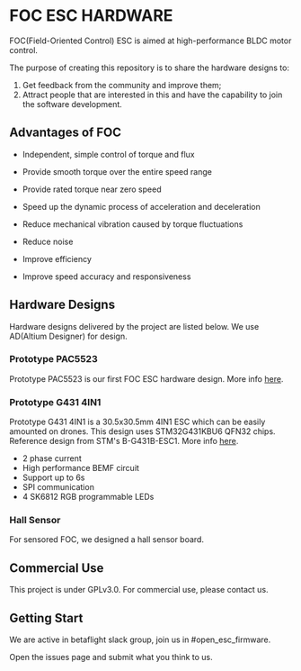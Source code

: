 # FOC ESC HARDWARE
FOC(Field-Oriented Control) ESC is aimed at high-performance BLDC motor control.

The purpose of creating this repository is to share the hardware designs to:
1. Get feedback from the community and improve them;
2. Attract people that are interested in this and have the capability to join the software development.

## Advantages of FOC

- Independent, simple control of torque and flux
- Provide smooth torque over the entire speed range
- Provide rated torque near zero speed
- Speed up the dynamic process of acceleration and deceleration

- Reduce mechanical vibration caused by torque fluctuations
- Reduce noise
- Improve efficiency
- Improve speed accuracy and responsiveness

## Hardware Designs
Hardware designs delivered by the project are listed below. We use AD(Altium Designer) for design.

### Prototype PAC5523

Prototype PAC5523 is our first FOC ESC hardware design. More info [here](https://github.com/AirFleetTeam/FOC_ESC-hardware/blob/master/PAC5523/README.md).

### Prototype G431 4IN1

Prototype G431 4IN1 is a 30.5x30.5mm 4IN1 ESC which can be easily amounted on drones. This design uses STM32G431KBU6 QFN32 chips. Reference design from STM's B-G431B-ESC1. More info [here](https://github.com/AirFleetTeam/FOC_ESC-hardware/blob/master/STM32G431/README.md).

- 2 phase current
- High performance BEMF circuit
- Support up to 6s
- SPI communication
- 4 SK6812 RGB programmable LEDs

### Hall Sensor

For sensored FOC, we designed a hall sensor board.

## Commercial Use

This project is under GPLv3.0. For commercial use, please contact us.

## Getting Start

We are active in betaflight slack group, join us in #open_esc_firmware. 

Open the issues page and submit what you think to us.

